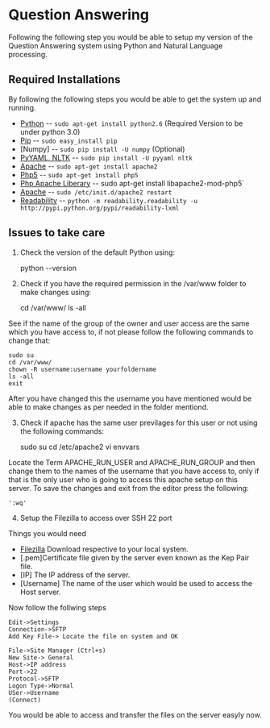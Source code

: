 Question Answering
==================

Following the following step you would be able to setup my version of the Question Answering system using Python and Natural Language processing.

Required Installations 
----------------------

By following the following steps you would be able to get the system up and running.

* [Python](http://www.python.org/) -- `sudo apt-get install python2.6` (Required Version to be under python 3.0)
* [Pip](http://pypi.python.org/pypi/setuptools) -- `sudo easy_install pip`
* [Numpy] -- `sudo pip install -U numpy` (Optional)
* [PyYAML, NLTK](http://nltk.org/) -- `sudo pip install -U pyyaml nltk`
* [Apache]() -- `sudo apt-get install apache2`
* [Php5]() -- `sudo apt-get install php5`
* [Php Apache Liberary]() -- sudo apt-get install libapache2-mod-php5`
* [Apache]() -- `sudo /etc/init.d/apache2 restart`
* [Readability](http://pypi.python.org/pypi/readability-lxml) -- `python -m readability.readability -u http://pypi.python.org/pypi/readability-lxml`


Issues to take care
------------

1) Check the version of the default Python using: 
	
	python --version

2) Check if you have the required permission in the /var/www folder to make changes using:
	
	cd /var/www/
	ls -all

See if the name of the group of the owner and user access are the same which you have access to, if not please follow the following commands to change that:

	sudo su
	cd /var/www/
	chown -R username:username yourfoldername
	ls -all
	exit

After you have changed this the username you have mentioned would be able to make changes as per needed in the folder mentiond.

3) Check if apache has the same user previlages for this user or not using the following commands:

	sudo su
	cd /etc/apache2
	vi envvars

Locate the Term APACHE_RUN_USER and APACHE_RUN_GROUP and then change them to the names of the username that you have access to, only if that is the only user who is going to access this apache setup on this server. To save the changes and exit from the editor press the following:
	
	':wq'

4) Setup the Filezilla to access over SSH 22 port

Things you would need

* [Filezilla](http://filezilla-project.org/download.php) Download respective to your local system.
* [.pem]Certificate file given by the server even known as the Kep Pair file.
* [IP] The IP address of the server.
* [Username] The name of the user which would be used to access the Host server.

Now follow the follwing steps
	
	Edit->Settings
	Connection->SFTP
	Add Key File-> Locate the file on system and OK
	
	File->Site Manager (Ctrl+s)
	New Site-> General
	Host->IP address
	Port->22
	Protocol->SFTP
	Logon Type->Normal
	USer->Username
	(Connect)

You would be able to access and transfer the files on the server easyly now.
